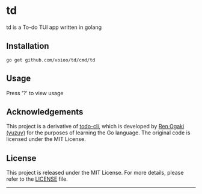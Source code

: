 # td

td is a To-do TUI app written in golang

## Installation

```
go get github.com/voioo/td/cmd/td
```

## Usage

Press '?' to view usage

## Acknowledgements

This project is a derivative of [todo-cli](https://github.com/yuzuy/todo-cli), which is developed by [Ren Ogaki (yuzuy)](https://github.com/yuzuy) for the purposes of learning the Go language. The original code is licensed under the MIT License.

## License

This project is released under the MIT License. For more details, please refer to the [LICENSE](LICENSE) file.

---
